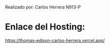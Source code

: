 Realizado por: Carlos Herrera N913-P

# Enlace del Hosting:
https://thomas-edison-carlos-herrera.vercel.app/
